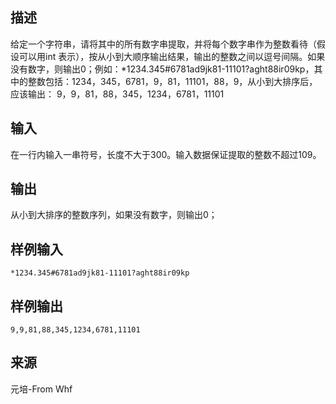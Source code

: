 ## 描述


给定一个字符串，请将其中的所有数字串提取，并将每个数字串作为整数看待（假设可以用int 表示），按从小到大顺序输出结果，输出的整数之间以逗号间隔。如果没有数字，则输出0；例如：*1234.345#6781ad9jk81-11101?aght88ir09kp，其中的整数包括：1234，345，6781，9，81，11101，88，9，从小到大排序后，应该输出： 9，9，81，88，345，1234，6781，11101 

## 输入


在一行内输入一串符号，长度不大于300。输入数据保证提取的整数不超过109。

## 输出


从小到大排序的整数序列，如果没有数字，则输出0；

## 样例输入


```
*1234.345#6781ad9jk81-11101?aght88ir09kp
```


## 样例输出


```
9,9,81,88,345,1234,6781,11101
```


## 来源


元培-From Whf

